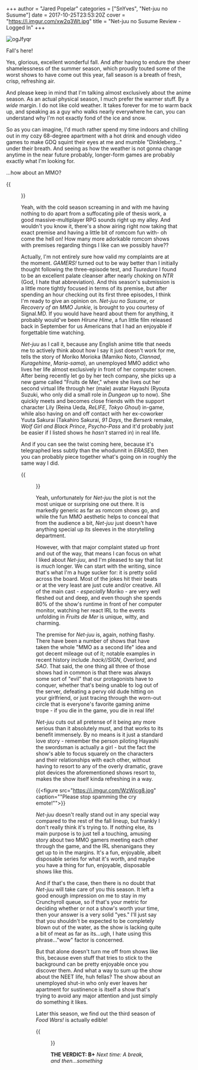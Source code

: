 +++
author = "Jared Popelar"
categories = ["SnYves", "Net-juu no Susume"]
date = 2017-10-25T23:53:20Z
cover = "https://i.imgur.com/xw2q3Wt.jpg"
title = "Net-juu no Susume Review - Logged In"
+++


![ogJfyqr](https://i.imgur.com/ogJfyqr.jpg)

Fall's here!

Yes, glorious, excellent wonderful fall. And after having to endure the sheer shamelessness of the summer season, which proudly touted some of the worst shows to have come out this year, fall season is a breath of fresh, crisp, refreshing air. 

And please keep in mind that I'm talking almost exclusively about the anime season. As an actual physical season, I much prefer the warmer stuff. By a *wide* margin. I do not like cold weather. It takes forever for me to warm back up, and speaking as a guy who walks nearly everywhere he can, you can understand why I'm not exactly fond of the ice and snow. 

So as you can imagine, I'd much rather spend my time indoors and chilling out in my cozy 68-degree apartment with a hot drink and enough video games to make GDQ squint their eyes at me and mumble "Dinkleberg..." under their breath. And seeing as how the weather is not gonna change anytime in the near future probably, longer-form games are probably exactly what I'm looking for. 

...how about an MMO?

{{<figure src="https://i.imgur.com/1VqtPV2.png" caption="Amen.">}}
<br>

Yeah, with the cold season screaming in and with me having nothing to do apart from a suffocating pile of thesis work, a good massive-multiplayer RPG sounds right up my alley. And wouldn't you know it, there's a show airing right now taking that exact premise and having a little bit of romcom fun with- oh come the hell on! How many more adorkable romcom shows with premises regarding things I like can we possibly have?? 

Actually, I'm not entirely sure how valid my complaints are at the moment. *GAMERS!* turned out to be way better than I initially thought following the three-episode test, and *Tsuredure* I found to be an excellent palate cleanser after nearly choking on *NTR* (God, I hate that abbreviation). And this season's submission is a little more tightly focused in terms of its premise, but after spending an hour checking out its first three episodes, I think I'm ready to give an opinion on. *Net-juu no Susume*, or *Recovery of an MMO Junkie*, is brought to you courtesy of Signal.MD. If you would have heard about them for anything, it probably would've been *Hirune Hime*, a fun little film released back in September for us Americans that I had an enjoyable if forgettable time watching. 

*Net-juu* as I call it, because any English anime title that needs me to actively think about how I say it just doesn't work for me, tells the story of Moriko Morioka (Mamiko Noto, *Clannad*, *Kuragehime*, *Maria-sama*), an unemployed MMO addict who lives her life almost exclusively in front of her computer screen. After being recently let go by her tech company, she picks up a new game called "Fruits de Mer," where she lives out her second virtual life through her (male) avatar Hayashi (Ryouta Suzuki, who only did a small role in *Dungeon* up to now). She quickly meets and becomes close friends with the support character Lily (Reina Ueda, *ReLIFE*, *Tokyo Ghoul*) in-game, while also having on and off contact with her ex-coworker Yuuta Sakurai (Takahiro Sakurai, *91 Days*, the *Berserk* remake, *Wolf Girl and Black Prince*, *Psycho-Pass* and it'd probably just be easier if I listed shows he *hasn't* starred in) in real life. 

And if you can see the twist coming here, because it's telegraphed less subtly than the whodunnit in *ERASED*, then you can probably piece together what's going on in roughly the same way I did.

{{<figure src="https://i.imgur.com/d19Ch9M.jpg" caption="Those are names...">}}
<br>

Yeah, unfortunately for *Net-juu* the plot is not the most unique or surprising one out there. It is markedly generic as far as romcom shows go, and while the fun MMO aesthetic helps to conceal that from the audience a bit, *Net-juu* just doesn't have anything special up its sleeves in the storytelling department. 

However, with that major complaint stated up front and out of the way, that means I can focus on what I liked about *Net-juu*, and I'm pleased to say that list is *much* longer. We can start with the writing, since that's what I'm a huge sucker for: it is pretty solid across the board. Most of the jokes hit their beats or at the very least are just cute and/or creative. All of the main cast - *especially* Moriko - are very well fleshed out and deep, and even though she spends 80% of the show's runtime in front of her computer monitor, watching her react IRL to the events unfolding in *Fruits de Mer* is unique, witty, and charming.

The premise for *Net-juu* is, again, nothing flashy. There have been a number of shows that have taken the whole "MMO as a second life" idea and got decent mileage out of it; notable examples in recent history include *.hack//SIGN*, *Overlord*, and *SAO*. That said, the one thing all three of those shows had in common is that there was always some sort of "evil" that our protagonists have to conquer, whether that's being unable to log out of the server, defeating a pervy old dude hitting on your girlfriend, or just tracing through the worn-out circle that is everyone's favorite gaming anime trope - if you die in the game, you die in real life! 

*Net-juu* cuts out all pretense of it being any more serious than it absolutely must, and that works to its benefit immensely. By no means is it just a standard love story - remember the person piloting Hayashi the swordsman is actually a girl - but the fact the show's able to focus squarely on the characters and their relationships with each other, without having to resort to any of the overly dramatic, grave plot devices the aforementioned shows resort to, makes the show itself kinda refreshing in a way. 

{{<figure src="https://i.imgur.com/WzWicg8.jpg" caption="\"Please stop spamming the cry emote!\"">}}
<br>

*Net-juu* doesn't really stand out in any special way compared to the rest of the fall lineup, but frankly I don't really think it's trying to. If nothing else, its main purpose is to just tell a touching, amusing story about two MMO gamers meeting each other through the game, and the IRL shenanigans they get up to in the margins. It's a fun, enjoyable, albeit disposable series for what it's worth, and maybe you have a thing for fun, enjoyable, disposable shows like this. 

And if that's the case, then there is no doubt that *Net-juu* will take care of you this season. It left a good enough impression on me to stay in my Crunchyroll queue, so if that's your metric for deciding whether or not a show's worth your time, then your answer is a very solid "yes." I'll just say that you shouldn't be expected to be completely blown out of the water, as the show is lacking quite a bit of meat as far as its...ugh, I hate using this phrase..."wow" factor is concerned. 

But that alone doesn't turn me off from shows like this, because even stuff that tries to stick to the background can be pretty enjoyable once you discover them. And what a way to sum up the show about the NEET life, huh fellas? The show about an unemployed shut-in who only ever leaves her apartment for sustinence is itself a show that's trying to avoid any major attention and just simply do something it likes. 

Later this season, we find out the third season of *Food Wars!* is actually edible!

{{<figure src="https://i.imgur.com/VSjzfW4.jpg" caption="And that chest is a mimic too.">}}
<br>

**THE VERDICT: B+**
*Next time: A break, and then...something*

